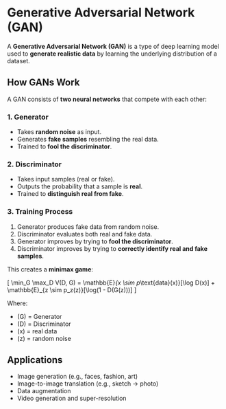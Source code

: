 # Generative Adversarial Network (GAN)

A **Generative Adversarial Network (GAN)** is a type of deep learning model used to **generate realistic data** by learning the underlying distribution of a dataset.

## How GANs Work

A GAN consists of **two neural networks** that compete with each other:

### 1. Generator
- Takes **random noise** as input.
- Generates **fake samples** resembling the real data.
- Trained to **fool the discriminator**.

### 2. Discriminator
- Takes input samples (real or fake).
- Outputs the probability that a sample is **real**.
- Trained to **distinguish real from fake**.

### 3. Training Process
1. Generator produces fake data from random noise.
2. Discriminator evaluates both real and fake data.
3. Generator improves by trying to **fool the discriminator**.
4. Discriminator improves by trying to **correctly identify real and fake samples**.

This creates a **minimax game**:

\[
\min_G \max_D V(D, G) = \mathbb{E}_{x \sim p_\text{data}(x)}[\log D(x)] + \mathbb{E}_{z \sim p_z(z)}[\log(1 - D(G(z)))]
\]

Where:  
- \(G\) = Generator  
- \(D\) = Discriminator  
- \(x\) = real data  
- \(z\) = random noise

## Applications
- Image generation (e.g., faces, fashion, art)  
- Image-to-image translation (e.g., sketch → photo)  
- Data augmentation  
- Video generation and super-resolution
